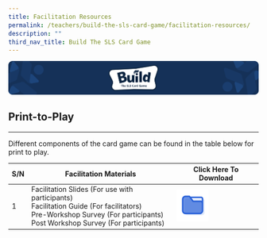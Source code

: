 ```yaml
---
title: Facilitation Resources
permalink: /teachers/build-the-sls-card-game/facilitation-resources/
description: ""
third_nav_title: Build The SLS Card Game
---
```

<img alt="" src="/images/SLS%20Build/banner2.png">
<h2 id="print-to-play-">Print-to-Play </h2>
<hr>
<p>Different components of the card game can be found in the table below for print to play.</p>
<table>
<thead>
<tr>
<th>S/N</th>
<th>Facilitation Materials</th>
<th>Click Here To Download</th>
</tr>
</thead>
<tbody>
<tr>
<td>1</td>
<td>Facilitation Slides (For use with participants) <br>Facilitation Guide (For facilitators)<br>Pre-Workshop Survey (For participants)<br>Post Workshop Survey (For participants)</td>
<td><a href="https://go.gov.sg/build-facilitationguide"><img alt="" src="/images/Icons/FolderFilled32.svg"></a></td>
</tr>
</tbody>
</table>